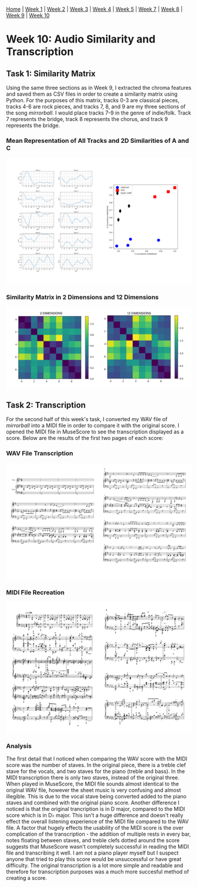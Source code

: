 [Home](README.md) | [Week 1](week1.md) | [Week 2](week2.md) | [Week 3](week3.md) | [Week 4](week4.md) | [Week 5](week5.md) | [Week 7](week7.md) | [Week 8](week8.md) | [Week 9](week9.md) | [Week 10](week10.md)

# Week 10: Audio Similarity and Transcription
## Task 1: Similarity Matrix
Using the same three sections as in Week 9, I extracted the chroma features and saved them as CSV files in order to create a similarity matrix using Python. For the purposes of this matrix, tracks 0-3 are classical pieces, tracks 4-6 are rock pieces, and tracks 7, 8, and 9 are my three sections of the song *mirrorball*. I would place tracks 7-9 in the genre of indie/folk. Track 7 represents the bridge, track 8 represents the chorus, and track 9 represents the bridge. 
### Mean Representation of All Tracks and 2D Similarities of A and C
![Mean Representation](data/week10/2d_vector_similarity.png)
### Similarity Matrix in 2 Dimensions and 12 Dimensions
![Similarity Matrix](data/week10/similarity_matrix.png)

## Task 2: Transcription
For the second half of this week's task, I converted my WAV file of *mirrorball* into a MIDI file in order to compare it with the original score. I opened the MIDI file in MuseScore to see the transcription displayed as a score. Below are the results of the first two pages of each score: 
### WAV File Transcription
![WAV File Score](data/week10/mirrorball_wav_score.png)
### MIDI File Recreation
![MIDI File Score](data/week10/mirrorball_midi_score.png)
### Analysis
The first detail that I noticed when comparing the WAV score with the MIDI score was the number of staves. In the original piece, there is a treble clef stave for the vocals, and two staves for the piano (treble and bass). In the MIDI transcription there is only two staves, instead of the original three. When played in MuseScore, the MIDI file sounds almost identical to the original WAV file, however the sheet music is very confusing and almost illegible. This is due to the vocal stave being converted added to the piano staves and combined with the original piano score. Another difference I noticed is that the original trancription is in D major, compared to the MIDI score which is in D♭ major. This isn't a huge difference and doesn't really effect the overall listening experience of the MIDI file compared to the WAV file. A factor that hugely effects the usability of the MIDI score is the over complication of the transcription - the addition of multiple rests in every bar, notes floating between staves, and treble clefs dotted around the score suggests that MuseScore wasn't completely successful in reading the MIDI file and transcribing it well. I am not a piano player myself but I suspect anyone that tried to play this score would be unsuccessful or have great difficulty. The original transcription is a lot more simple and readable and therefore for transcription purposes was a much more succesful method of creating a score. 
